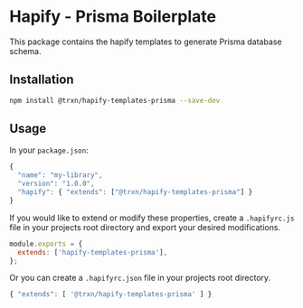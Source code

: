 # Hapify - Prisma Boilerplate

This package contains the hapify templates to generate Prisma database schema.

## Installation

```sh
npm install @trxn/hapify-templates-prisma --save-dev
```

## Usage

In your `package.json`:

```javascript
{
  "name": "my-library",
  "version": "1.0.0",
  "hapify": { "extends": ["@trxn/hapify-templates-prisma"] }
}
```

If you would like to extend or modify these properties, create a `.hapifyrc.js`
file in your projects root directory and export your desired modifications.

```javascript
module.exports = {
  extends: ['hapify-templates-prisma'],
};
```

Or you can create a `.hapifyrc.json` file in your projects root directory.

```javascript
{ "extends": [ '@trxn/hapify-templates-prisma' ] }
```
